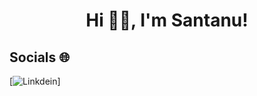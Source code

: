 <h1 align="center"> Hi 👋🏻, I'm Santanu! </br> 
</h1>

## Socials 🌐
[![Linkdein](https://img.shields.io/badge/linkedin-000?style=for-the-badge&logo=linkedin&logoColor=blue)]
